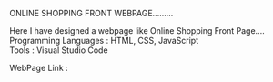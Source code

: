 ONLINE SHOPPING FRONT WEBPAGE.........                                                                                                                                   

Here I have designed a webpage like Online Shopping Front Page....                                                                                                      
Programming Languages : HTML, CSS, JavaScript                                                                                                                           
Tools : Visual Studio Code                                                                                                                                            

WebPage Link :  
